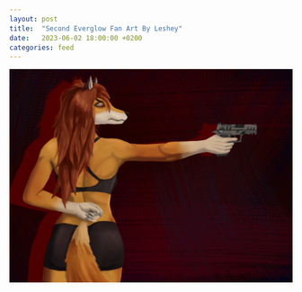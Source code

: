 ```yaml
---
layout: post
title:  "Second Everglow Fan Art By Leshey"
date:   2023-06-02 18:00:00 +0200
categories: feed
---
```


![Eve by Leshey](/assets/posts/eve.jpg)
